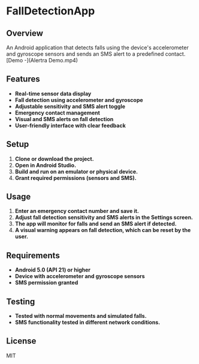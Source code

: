 # FallDetectionApp

## Overview
An Android application that detects falls using the device's accelerometer and gyroscope sensors and sends an SMS alert to a predefined contact.  
[Demo -](Alertra Demo.mp4)
## Features
- **Real-time sensor data display**
- **Fall detection using accelerometer and gyroscope**
- **Adjustable sensitivity and SMS alert toggle**
- **Emergency contact management**
- **Visual and SMS alerts on fall detection**
- **User-friendly interface with clear feedback**

## Setup
1. **Clone or download the project.**
2. **Open in Android Studio.**
3. **Build and run on an emulator or physical device.**
4. **Grant required permissions (sensors and SMS).**

## Usage
1. **Enter an emergency contact number and save it.**
2. **Adjust fall detection sensitivity and SMS alerts in the Settings screen.**
3. **The app will monitor for falls and send an SMS alert if detected.**
4. **A visual warning appears on fall detection, which can be reset by the user.**

## Requirements
- **Android 5.0 (API 21) or higher**
- **Device with accelerometer and gyroscope sensors**
- **SMS permission granted**

## Testing
- **Tested with normal movements and simulated falls.**
- **SMS functionality tested in different network conditions.**

## License
MIT
